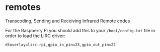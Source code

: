 # remotes
Transcoding, Sending and Receiving Infrared Remote codes

For the Raspberry Pi you should add this to your `/boot/config.txt` file
in order to load the LIRC driver:

```
dtoverlay=lirc-rpi,gpio_in_pin=23,gpio_out_pin=22
```



